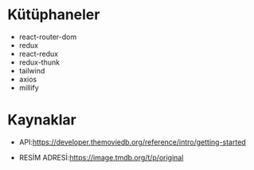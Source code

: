 # Kütüphaneler

- react-router-dom
- redux
- react-redux
- redux-thunk
- tailwind
- axios
- millify

# Kaynaklar

- API:https://developer.themoviedb.org/reference/intro/getting-started

- RESİM ADRESİ:https://image.tmdb.org/t/p/original

